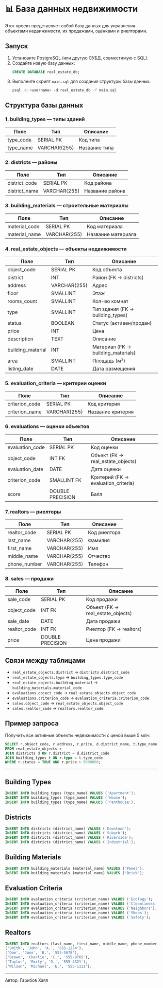 # 📊 База данных недвижимости

Этот проект представляет собой базу данных для управления объектами недвижимости, их продажами, оценками и риелторами.

##  Запуск

1. Установите PostgreSQL (или другую СУБД, совместимую с SQL).
2. Создайте новую базу данных:
   ```sql
   CREATE DATABASE real_estate_db;
   ```
3. Выполните скрипт `main.sql` для создания структуры базы данных:
   ```bash
   psql -U <username> -d real_estate_db -f main.sql
   ```

##  Структура базы данных

### 1. building_types — типы зданий
| Поле       | Тип           | Описание |
|------------|--------------|----------|
| type_code  | SERIAL PK    | Код типа |
| type_name  | VARCHAR(255) | Название типа |

### 2. districts — районы
| Поле          | Тип           | Описание |
|---------------|--------------|----------|
| district_code | SERIAL PK    | Код района |
| district_name | VARCHAR(255) | Название района |

### 3. building_materials — строительные материалы
| Поле          | Тип           | Описание |
|---------------|--------------|----------|
| material_code | SERIAL PK    | Код материала |
| material_name | VARCHAR(255) | Название материала |

### 4. real_estate_objects — объекты недвижимости
| Поле            | Тип           | Описание |
|-----------------|--------------|----------|
| object_code     | SERIAL PK    | Код объекта |
| district        | INT          | Район (FK → districts) |
| address         | VARCHAR(255) | Адрес |
| floor           | SMALLINT     | Этаж |
| rooms_count     | SMALLINT     | Кол-во комнат |
| type            | SMALLINT     | Тип здания (FK → building_types) |
| status          | BOOLEAN      | Статус (активен/продан) |
| price           | INT          | Цена |
| description     | TEXT         | Описание |
| building_material | INT        | Материал (FK → building_materials) |
| area            | SMALLINT     | Площадь (м²) |
| listing_date    | DATE         | Дата размещения |

### 5. evaluation_criteria — критерии оценки
| Поле           | Тип           | Описание |
|----------------|--------------|----------|
| criterion_code | SERIAL PK    | Код критерия |
| criterion_name | VARCHAR(255) | Название критерия |

### 6. evaluations — оценки объектов
| Поле           | Тип              | Описание |
|----------------|-----------------|----------|
| evaluation_code| SERIAL PK       | Код оценки |
| object_code    | INT FK          | Объект (FK → real_estate_objects) |
| evaluation_date| DATE            | Дата оценки |
| criterion_code | SMALLINT FK     | Критерий (FK → evaluation_criteria) |
| score          | DOUBLE PRECISION| Балл |

### 7. realtors — риелторы
| Поле         | Тип           | Описание |
|--------------|--------------|----------|
| realtor_code | SERIAL PK    | Код риелтора |
| last_name    | VARCHAR(255) | Фамилия |
| first_name   | VARCHAR(255) | Имя |
| middle_name  | VARCHAR(255) | Отчество |
| phone_number | VARCHAR(255) | Телефон |

### 8. sales — продажи
| Поле       | Тип              | Описание |
|------------|-----------------|----------|
| sale_code  | SERIAL PK       | Код продажи |
| object_code| INT FK          | Объект (FK → real_estate_objects) |
| sale_date  | DATE            | Дата продажи |
| realtor_code| INT FK         | Риелтор (FK → realtors) |
| price      | DOUBLE PRECISION| Цена продажи |

##  Связи между таблицами

- `real_estate_objects.district` → `districts.district_code`
- `real_estate_objects.type` → `building_types.type_code`
- `real_estate_objects.building_material` → `building_materials.material_code`
- `evaluations.object_code` → `real_estate_objects.object_code`
- `evaluations.criterion_code` → `evaluation_criteria.criterion_code`
- `sales.object_code` → `real_estate_objects.object_code`
- `sales.realtor_code` → `realtors.realtor_code`

## Пример запроса

Получить все активные объекты недвижимости с ценой выше 5 млн:
```sql
SELECT r.object_code, r.address, r.price, d.district_name, t.type_name
FROM real_estate_objects r
JOIN districts d ON r.district = d.district_code
JOIN building_types t ON r.type = t.type_code
WHERE r.status = TRUE AND r.price > 5000000;
```

---



## Building Types
```sql
INSERT INTO building_types (type_name) VALUES ('Apartment');
INSERT INTO building_types (type_name) VALUES ('House');
INSERT INTO building_types (type_name) VALUES ('Penthouse');
```

## Districts
```sql
INSERT INTO districts (district_name) VALUES ('Downtown');
INSERT INTO districts (district_name) VALUES ('Suburb');
INSERT INTO districts (district_name) VALUES ('Riverside');
INSERT INTO districts (district_name) VALUES ('Industrial');
```


## Building Materials
```sql
INSERT INTO building_materials (material_name) VALUES ('Panel');
INSERT INTO building_materials (material_name) VALUES ('Brick');
```

## Evaluation Criteria
```sql
INSERT INTO evaluation_criteria (criterion_name) VALUES ('Ecology');
INSERT INTO evaluation_criteria (criterion_name) VALUES ('Cleanliness');
INSERT INTO evaluation_criteria (criterion_name) VALUES ('Neighbors');
INSERT INTO evaluation_criteria (criterion_name) VALUES ('Shops');
INSERT INTO evaluation_criteria (criterion_name) VALUES ('Safety');
```

## Realtors
```sql
INSERT INTO realtors (last_name, first_name, middle_name, phone_number) VALUES 
('Smith', 'John', 'A.', '555-1234'),
('Doe', 'Jane', 'B.', '555-5678'),
('Brown', 'Charlie', 'C.', '555-8765'),
('Taylor', 'Emily', 'D.', '555-4321'),
('Wilson', 'Michael', 'E.', '555-1111');
```
---
Автор: Гарибов Хаял

